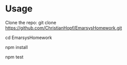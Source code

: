 # Usage
Clone the repo: git clone https://github.com/ChristianHopf/EmarsysHomework.git

cd EmarsysHomework

npm install

npm test
